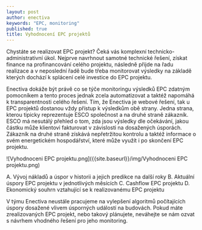 ```yaml
---
layout: post
author: enectiva
keywords: "EPC, monitoring"
published: true
title: Vyhodnocení EPC projektů
---
```


Chystáte se realizovat EPC projekt? Čeká vás komplexní technicko-administrativní úkol. Nejprve navrhnout samotné technické řešení, získat finance na profinancování celého projektu, následně přijde na řadu realizace a v neposlední řadě bude třeba monitorovat výsledky na základě kterých dochází k splácení celé investice do EPC projektu.

Enectiva dokáže být právě co se týče monitoringu výsledků EPC zdatným pomocníkem a tento proces jednak zcela automatizovat a taktéž napomáhá k transparentnosti celého řešení. Tím, že Enectiva je webové řešení, tak u EPC projektů dostanou vždy přístup k výsledkům obě strany. Jedna strana, kterou tipicky reprezentuje ESCO společnost a na druhé straně zákazník. ESCO má nesutálý přehled o tom, zda jsou výsledky dle očekávání, jakou částku může klientovi fakturovat v závislosti na dosažených úsporách. Zákazník na druhé straně získává nepřetržitou kontrolu a taktéž informace o svém energetickém hospodářství, které může využít i po skončení EPC projektu.

![Vyhodnoceni EPC projektu.png]({{site.baseurl}}/img/Vyhodnoceni EPC projektu.png)

A. Vývoj nákladů a úspor v historii a jejich predikce na další roky
B. Aktuální úspory EPC projektu v jednotlivých měsících
C. Cashflow EPC projektu
D. Ekonomický souhrn vztahující se k realizovanému EPC projektu

V týmu Enectiva neustále pracujeme na vylepšení algoritmů počítajících úspory dosažené vlivem úsporných událostí na budovách. Pokud máte zrealizovaných EPC projekt, nebo takový plánujete, neváhejte se nám ozvat s návrhem vhodného řešení pro jeho monitoring.
